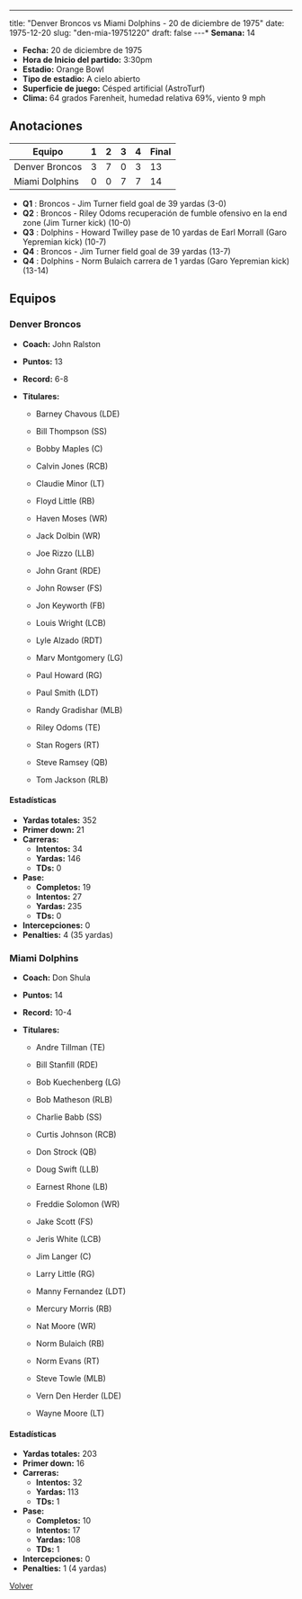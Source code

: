 ---
title: "Denver Broncos vs Miami Dolphins - 20 de diciembre de 1975"
date: 1975-12-20
slug: "den-mia-19751220"
draft: false
---* **Semana:** 14
* **Fecha:** 20 de diciembre de 1975
* **Hora de Inicio del partido:** 3:30pm
* **Estadio:** Orange Bowl
* **Tipo de estadio:** A cielo abierto
* **Superficie de juego:** Césped artificial (AstroTurf)
* **Clima:** 64 grados Farenheit, humedad relativa 69%, viento 9 mph




## Anotaciones
| Equipo | 1 | 2 | 3 | 4 | Final |
|--------|---|---|---|---|-------|
| Denver Broncos  | 3 | 7 | 0 | 3  | 13 |
| Miami Dolphins  | 0 | 0 | 7 | 7  | 14 |
* **Q1** : Broncos - Jim Turner field goal de 39 yardas (3-0)
* **Q2** : Broncos - Riley Odoms recuperación de fumble ofensivo en la end zone (Jim Turner kick) (10-0)
* **Q3** : Dolphins - Howard Twilley pase de 10 yardas de Earl Morrall (Garo Yepremian kick) (10-7)
* **Q4** : Broncos - Jim Turner field goal de 39 yardas (13-7)
* **Q4** : Dolphins - Norm Bulaich carrera de 1 yardas (Garo Yepremian kick) (13-14)


## Equipos


### Denver Broncos
* **Coach:** John Ralston
* **Puntos:** 13
* **Record:** 6-8
* **Titulares:** 

  * Barney Chavous (LDE) 

  * Bill Thompson (SS) 

  * Bobby Maples (C) 

  * Calvin Jones (RCB) 

  * Claudie Minor (LT) 

  * Floyd Little (RB) 

  * Haven Moses (WR) 

  * Jack Dolbin (WR) 

  * Joe Rizzo (LLB) 

  * John Grant (RDE) 

  * John Rowser (FS) 

  * Jon Keyworth (FB) 

  * Louis Wright (LCB) 

  * Lyle Alzado (RDT) 

  * Marv Montgomery (LG) 

  * Paul Howard (RG) 

  * Paul Smith (LDT) 

  * Randy Gradishar (MLB) 

  * Riley Odoms (TE) 

  * Stan Rogers (RT) 

  * Steve Ramsey (QB) 

  * Tom Jackson (RLB) 

#### Estadísticas
* **Yardas totales:** 352
* **Primer down:** 21
* **Carreras:**
  * **Intentos:** 34
  * **Yardas:** 146
  * **TDs:** 0
* **Pase:**
  * **Completos:** 19
  * **Intentos:** 27
  * **Yardas:** 235
  * **TDs:** 0
* **Intercepciones:** 0
* **Penalties:** 4 (35 yardas)

### Miami Dolphins
* **Coach:** Don Shula
* **Puntos:** 14
* **Record:** 10-4
* **Titulares:** 

  * Andre Tillman (TE) 

  * Bill Stanfill (RDE) 

  * Bob Kuechenberg (LG) 

  * Bob Matheson (RLB) 

  * Charlie Babb (SS) 

  * Curtis Johnson (RCB) 

  * Don Strock (QB) 

  * Doug Swift (LLB) 

  * Earnest Rhone (LB) 

  * Freddie Solomon (WR) 

  * Jake Scott (FS) 

  * Jeris White (LCB) 

  * Jim Langer (C) 

  * Larry Little (RG) 

  * Manny Fernandez (LDT) 

  * Mercury Morris (RB) 

  * Nat Moore (WR) 

  * Norm Bulaich (RB) 

  * Norm Evans (RT) 

  * Steve Towle (MLB) 

  * Vern Den Herder (LDE) 

  * Wayne Moore (LT) 

#### Estadísticas
* **Yardas totales:** 203
* **Primer down:** 16
* **Carreras:**
  * **Intentos:** 32
  * **Yardas:** 113
  * **TDs:** 1
* **Pase:**
  * **Completos:** 10
  * **Intentos:** 17
  * **Yardas:** 108
  * **TDs:** 1
* **Intercepciones:** 0
* **Penalties:** 1 (4 yardas)


[Volver](/historia/1975)
